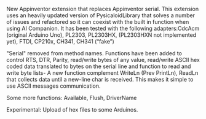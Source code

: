 New Appinventor extension that replaces Appinventor serial.
This extension uses an heavily updated version of PysicaloidLibrary that solves a number of issues and refactored so it can coexist with the built in function when using 
AI Companion.
It has been tested with the following adapters:CdcAcm (original Arduino Uno), PL2303, PL2303HX, (PL2303HXN not implemented yet), FTDI, CP210x, CH341, CH341 (“fake”)

"Serial" removed from method names. Functions have been added to control RTS, DTR, Parity, read/write bytes of any value, read/write ASCII hex coded data translated to bytes on the serial line and function to read and write byte lists-
A new function complement WriteLn (Prev PrintLn), ReadLn that collects data until a new-line char is received. This makes it simple to use ASCII messages communication. 

Some more functions:
Available, Flush, DriverName

Experimental:
Upload of hex files to some Arduinos.
